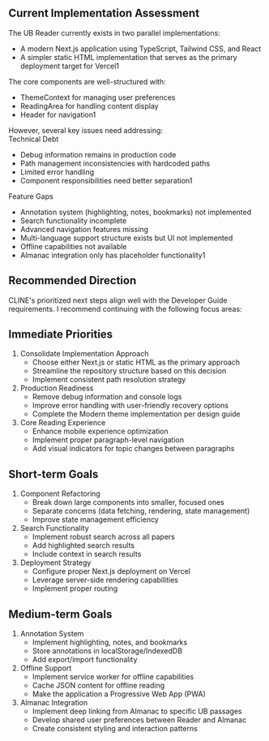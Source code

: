## Current Implementation Assessment

The UB Reader currently exists in two parallel implementations:

* A modern Next.js application using TypeScript, Tailwind CSS, and React  
* A simpler static HTML implementation that serves as the primary deployment target for Vercel1

The core components are well-structured with:

* ThemeContext for managing user preferences  
* ReadingArea for handling content display  
* Header for navigation1

However, several key issues need addressing:  
Technical Debt

* Debug information remains in production code  
* Path management inconsistencies with hardcoded paths  
* Limited error handling  
* Component responsibilities need better separation1

Feature Gaps

* Annotation system (highlighting, notes, bookmarks) not implemented  
* Search functionality incomplete  
* Advanced navigation features missing  
* Multi-language support structure exists but UI not implemented  
* Offline capabilities not available  
* Almanac integration only has placeholder functionality1

## Recommended Direction

CLINE's prioritized next steps align well with the Developer Guide requirements. I recommend continuing with the following focus areas:

## **Immediate Priorities**

1. Consolidate Implementation Approach  
   * Choose either Next.js or static HTML as the primary approach  
   * Streamline the repository structure based on this decision  
   * Implement consistent path resolution strategy  
2. Production Readiness  
   * Remove debug information and console logs  
   * Improve error handling with user-friendly recovery options  
   * Complete the Modern theme implementation per design guide  
3. Core Reading Experience  
   * Enhance mobile experience optimization  
   * Implement proper paragraph-level navigation  
   * Add visual indicators for topic changes between paragraphs

## **Short-term Goals**

1. Component Refactoring  
   * Break down large components into smaller, focused ones  
   * Separate concerns (data fetching, rendering, state management)  
   * Improve state management efficiency  
2. Search Functionality  
   * Implement robust search across all papers  
   * Add highlighted search results  
   * Include context in search results  
3. Deployment Strategy  
   * Configure proper Next.js deployment on Vercel  
   * Leverage server-side rendering capabilities  
   * Implement proper routing

## **Medium-term Goals**

1. Annotation System  
   * Implement highlighting, notes, and bookmarks  
   * Store annotations in localStorage/IndexedDB  
   * Add export/import functionality  
2. Offline Support  
   * Implement service worker for offline capabilities  
   * Cache JSON content for offline reading  
   * Make the application a Progressive Web App (PWA)  
3. Almanac Integration  
   * Implement deep linking from Almanac to specific UB passages  
   * Develop shared user preferences between Reader and Almanac  
   * Create consistent styling and interaction patterns

